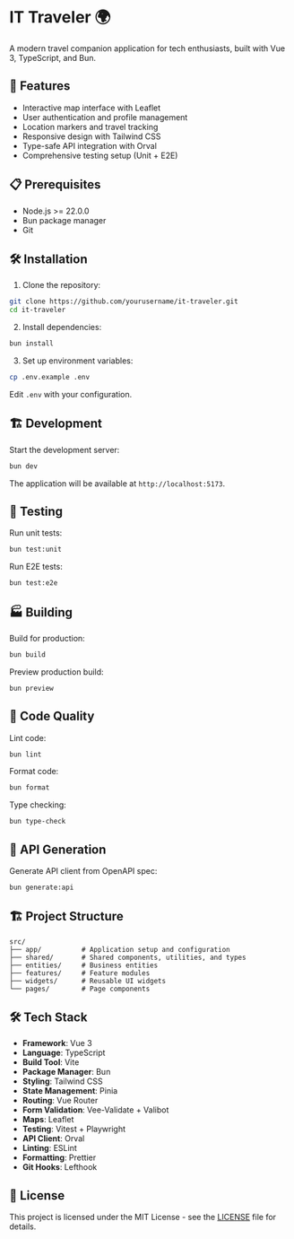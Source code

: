 # IT Traveler 🌍

A modern travel companion application for tech enthusiasts, built with Vue 3, TypeScript, and Bun.

## 🚀 Features

- Interactive map interface with Leaflet
- User authentication and profile management
- Location markers and travel tracking
- Responsive design with Tailwind CSS
- Type-safe API integration with Orval
- Comprehensive testing setup (Unit + E2E)

## 📋 Prerequisites

- Node.js >= 22.0.0
- Bun package manager
- Git

## 🛠️ Installation

1. Clone the repository:

```bash
git clone https://github.com/yourusername/it-traveler.git
cd it-traveler
```

2. Install dependencies:

```bash
bun install
```

3. Set up environment variables:

```bash
cp .env.example .env
```

Edit `.env` with your configuration.

## 🏗️ Development

Start the development server:

```bash
bun dev
```

The application will be available at `http://localhost:5173`.

## 🧪 Testing

Run unit tests:

```bash
bun test:unit
```

Run E2E tests:

```bash
bun test:e2e
```

## 🏭 Building

Build for production:

```bash
bun build
```

Preview production build:

```bash
bun preview
```

## 📝 Code Quality

Lint code:

```bash
bun lint
```

Format code:

```bash
bun format
```

Type checking:

```bash
bun type-check
```

## 🔄 API Generation

Generate API client from OpenAPI spec:

```bash
bun generate:api
```

## 🏗️ Project Structure

```
src/
├── app/          # Application setup and configuration
├── shared/       # Shared components, utilities, and types
├── entities/     # Business entities
├── features/     # Feature modules
├── widgets/      # Reusable UI widgets
└── pages/        # Page components
```

## 🛠️ Tech Stack

- **Framework**: Vue 3
- **Language**: TypeScript
- **Build Tool**: Vite
- **Package Manager**: Bun
- **Styling**: Tailwind CSS
- **State Management**: Pinia
- **Routing**: Vue Router
- **Form Validation**: Vee-Validate + Valibot
- **Maps**: Leaflet
- **Testing**: Vitest + Playwright
- **API Client**: Orval
- **Linting**: ESLint
- **Formatting**: Prettier
- **Git Hooks**: Lefthook

## 📄 License

This project is licensed under the MIT License - see the [LICENSE](LICENSE) file for details.
